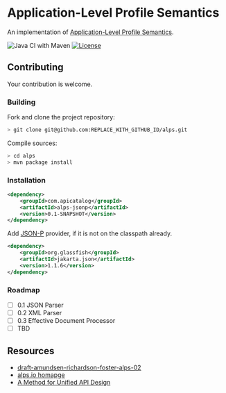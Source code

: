 # Application-Level Profile Semantics

An implementation of [Application-Level Profile Semantics](https://tools.ietf.org/html/draft-amundsen-richardson-foster-alps-02).

![Java CI with Maven](https://github.com/filip26/alps/workflows/Java%20CI%20with%20Maven/badge.svg)
[![License](https://img.shields.io/badge/License-Apache%202.0-blue.svg)](https://opensource.org/licenses/Apache-2.0)



## Contributing

Your contribution is welcome. 

### Building

Fork and clone the project repository:

```bash
> git clone git@github.com:REPLACE_WITH_GITHUB_ID/alps.git
```

Compile sources:

```bash
> cd alps
> mvn package install
```

### Installation

```xml
<dependency>
    <groupId>com.apicatalog</groupId>
    <artifactId>alps-jsonp</artifactId>
    <version>0.1-SNAPSHOT</version>
</dependency>

```

Add [JSON-P](https://javaee.github.io/jsonp/) provider, if it is not on the classpath already.

```xml
<dependency>
    <groupId>org.glassfish</groupId>
    <artifactId>jakarta.json</artifactId>
    <version>1.1.6</version>
</dependency>
```
### Roadmap

- [ ] 0.1 JSON Parser
- [ ] 0.2 XML Parser
- [ ] 0.3 Effective Document Processor
- [ ] TBD

## Resources
- [draft-amundsen-richardson-foster-alps-02](https://tools.ietf.org/html/draft-amundsen-richardson-foster-alps-02)
- [alps.io homapge](http://alps.io/)
- [A Method for Unified API Design](http://amundsen.com/talks/2020-04-goto-unified/index.html)

